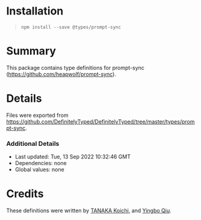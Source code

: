 # Installation
> `npm install --save @types/prompt-sync`

# Summary
This package contains type definitions for prompt-sync (https://github.com/heapwolf/prompt-sync).

# Details
Files were exported from https://github.com/DefinitelyTyped/DefinitelyTyped/tree/master/types/prompt-sync.

### Additional Details
 * Last updated: Tue, 13 Sep 2022 10:32:46 GMT
 * Dependencies: none
 * Global values: none

# Credits
These definitions were written by [TANAKA Koichi](https://github.com/MugeSo), and [Yingbo Qiu](https://github.com/qyb).
